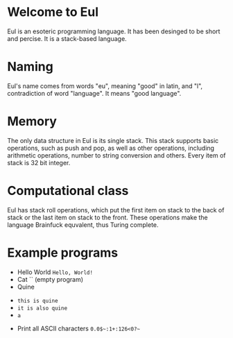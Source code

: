 ﻿# Welcome to Eul
Eul is an esoteric programming language. It has been desinged to be short and percise. It is a stack-based language.

# Naming
Eul's name comes from words "eu", meaning "good" in latin, and "l", contradiction of word "language". It means "good language".

# Memory
The only data structure in Eul is its single stack. This stack supports basic operations, such as push and pop, as well as other operations, including arithmetic operations, number to string conversion and others. Every item of stack is 32 bit integer.
# Computational class
Eul has stack roll operations, which put the first item on stack to the back of stack or the last item on stack to the front. These operations make the language Brainfuck equvalent, thus Turing complete.

# Example programs
- Hello World
 `Hello, World!`
- Cat
 `` (empty program)
- Quine
 * `this is quine`
 * `it is also quine`
 * `a`
- Print all ASCII characters
 `0.0$~:1+:126<0?~`
